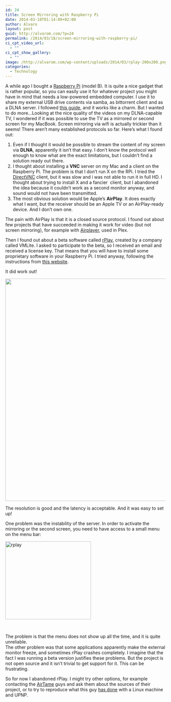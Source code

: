 ```yaml
---
id: 24
title: Screen Mirroring with Raspberry Pi
date: 2014-03-18T01:14:09+02:00
author: Alvaro
layout: post
guid: http://alvarom.com/?p=24
permalink: /2014/03/18/screen-mirroring-with-raspberry-pi/
ci_cpt_video_url:
  - ""
ci_cpt_show_gallery:
  - ""
image: /http://alvarom.com/wp-content/uploads/2014/03/rplay-200x200.png
categories:
  - Technology
---
```

A while ago I bought a [Raspberry Pi](http://www.raspberrypi.org/ "Raspberry Pi website") (model B). It is quite a nice gadget that is rather popular, so you can easily use it for whatever project you might have in mind that needs a low-powered embedded computer. I use it to share my external USB drive contents via samba, as bittorrent client and as a DLNA server. I followed [this guide](http://raspberry.io/projects/view/naspberry-pi/), and it works like a charm. But I wanted to do more&#8230;<!--more-->Looking at the nice quality of the videos on my DLNA-capable TV, I wondered if it was possible to use the TV as a mirrored or second screen for my MacBook. Screen mirroring via wifi is actually trickier than it seems! There aren&#8217;t many established protocols so far. Here&#8217;s what I found out:

  1. Even if I thought it would be possible to stream the content of my screen via **DLNA**, apparently it isn&#8217;t that easy. I don&#8217;t know the protocol well enough to know what are the exact limitations, but I couldn&#8217;t find a solution ready out there.
  2. I thought about installing a **VNC** server on my Mac and a client on the Raspberry Pi. The problem is that I don&#8217;t run X on the RPi. I tried the [DirectVNC](http://freecode.com/projects/directvnc) client, but it was slow and i was not able to run it in full HD. I thought about trying to install X and a fancier  client, but I abandoned the idea because it couldn&#8217;t work as a second monitor anyway, and sound would not have been transmitted.
  3. The most obvious solution would be Apple&#8217;s **AirPlay**. It does exactly what I want, but the receiver should be an Apple TV or an AirPlay-ready device. And I don&#8217;t own one.

The pain with AirPlay is that it is a closed source protocol. I found out about few projects that have succeeded in making it work for video (but not screen mirroring), for example with [Airplayer](https://github.com/PascalW/Airplayer/), used in Plex.

Then I found out about a beta software called [rPlay](http://www.vmlite.com/index.php?option=com_kunena&func=view&catid=23&id=10991), created by a company called VMLite. I asked to participate to the beta, so I received an email and received a license key. That means that you will have to install some proprietary software in your Raspberry Pi. I tried anyway, following the instructions from [this website](http://adventuresandwhathaveyou.wordpress.com/2013/09/02/airplay-mirroring-on-raspberry-pi-with-rplay/).

It did work out!

<img class="alignnone" alt="" src="https://lh4.googleusercontent.com/-46EfmQPJKf4/Ut79yET3N3I/AAAAAAAALYY/itm8VYv9I98/w1050-h777-no/IMG_20140122_000735.jpg" width="945" height="699" /> 

The resolution is good and the latency is acceptable. And it was easy to set up!

One problem was the instability of the server. In order to activate the mirroring or the second screen, you need to have access to a small menu on the menu bar:

<a href="http://alvarom.com/wp-content/uploads/2014/03/rplay.png" rel="fancybox[24]"><img class="alignnone size-full wp-image-26" alt="rplay" src="http://alvarom.com/wp-content/uploads/2014/03/rplay.png" width="269" height="245" /></a>

&nbsp;

The problem is that the menu does not show up all the time, and it is quite unreliable.  
The other problem was that some applications apparently make the external monitor freeze, and sometimes rPlay crashes completely. I imagine that the fact I was running a beta version justifies these problems. But the project is not open source and it isn&#8217;t trivial to get support for it. This can be frustrating.

So for now I abandoned rPlay. I might try other options, for example contacting the [AirTame](http://airtame.com/) guys and ask them about the sources of their project, or to try to reproduce what this guy [has done](http://realmike.org/blog/2011/02/09/live-desktop-streaming-via-dlna-on-gnulinux/) with a Linux machine and UPNP.